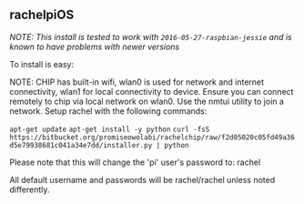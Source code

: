 rachelpiOS
---------------

*NOTE: This install is tested to work with `2016-05-27-raspbian-jessie` and is known to have problems with newer versions*

To install is easy:

NOTE: CHIP has built-in wifi, wlan0 is used for network and internet connectivity, wlan1 for local connectivity to device. 
Ensure you can connect remotely to chip via local network on wlan0. Use the nmtui utility to join a network.
Setup rachel with the following commands:

`apt-get update`
`apt-get install -y python`
`curl -fsS https://bitbucket.org/promiseowolabi/rachelchip/raw/f2d05020c05fd49a36d5e79938681c041a34e7dd/installer.py | python`

Please note that this will change the 'pi' user's password to: rachel

All default username and passwords will be rachel/rachel unless noted differently.
